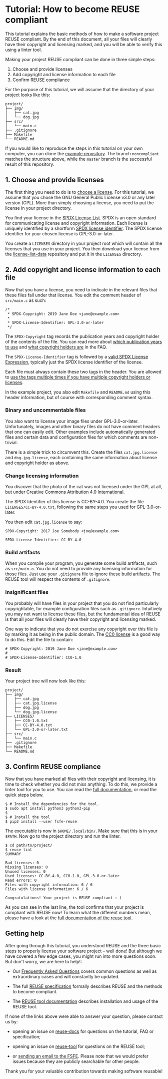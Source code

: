 <!--
SPDX-Copyright: Free Software Foundation Europe e.V.

SPDX-License-Identifier: CC-BY-SA-4.0
-->

# Tutorial: How to become REUSE compliant

This tutorial explains the basic methods of how to make a software project REUSE
compliant. By the end of this document, all your files will clearly have their
copyright and licensing marked, and you will be able to verify this using a
linter tool.

Making your project REUSE compliant can be done in three simple steps:

1. Choose and provide licenses
2. Add copyright and license information to each file
3. Confirm REUSE compliance

For the purpose of this tutorial, we will assume that the directory of your
project looks like this:

```
project/
├── img/
│   ├── cat.jpg
│   └── dog.jpg
├── src/
│   └── main.c
├── .gitignore
├── Makefile
└── README.md
```

If you would like to reproduce the steps in this tutorial on your own
computer, you can clone the [example
repository](https://github.com/fsfe/reuse-example). The branch `noncompliant`
matches the structure above, while the `master` branch is the successful
result of this repository.

## 1. Choose and provide licenses

The first thing you need to do is to [choose a
license](https://choosealicense.com/). For this tutorial, we assume that you
chose the GNU General Public License v3.0 or any later version (GPL). More
than simply choosing a license, you need to put the license in your project
directory.

You find your license in the [SPDX License List](https://spdx.org/licenses/).
SPDX is an open standard for communicating license and copyright information.
Each license is uniquely identified by a shortform [SPDX
license identifier](https://spdx.org/licenses). The SPDX license identifier for your chosen license
is GPL-3.0-or-later.

<!-- TODO: Use tool instead -->

You create a `LICENSES` directory in your project root which will contain all
the licenses that you use in your project. You then download your license
from the
[license-list-data](https://github.com/spdx/license-list-data/tree/master/text)
repository and put it in the `LICENSES` directory.

## 2. Add copyright and license information to each file

Now that you have a license, you need to indicate in the relevant files that
these files fall under that license. You edit the comment header of
`src/main.c` as such:

```
/*
 * SPDX-Copyright: 2019 Jane Doe <jane@example.com>
 *
 * SPDX-License-Identifier: GPL-3.0-or-later
 */
```

<!-- FIXME: Fix links -->

The `SPDX-Copyright` tag records the publication years and copyright holder
of the contents of the file. You can read more about [which publication years
to use]() and [what copyright holders are]() in the FAQ.

The `SPDX-License-Identifier` tag is followed by a [valid SPDX License
Expression](https://spdx.org/specifications), typically just the SPDX
license identifier of the license.

<!-- FIXME: Fix links -->

Each file must always contain these two tags in the header. You are allowed
to [use the tags multiple times if you have multiple copyright holders or
licenses]().

In the example project, you also edit `Makefile` and `README.md` using this
header information, but of course with corresponding comment syntax.

### Binary and uncommentable files

You also want to license your image files under GPL-3.0-or-later.
Unfortunately, images and other binary files do not have comment headers that
one can easily edit. Other examples include automatically generated files and
certain data and configuration files for which comments are non-trivial.

There is a simple trick to circumvent this. Create the files `cat.jpg.license`
and `dog.jpg.license`, each containing the same information about license and
copyright holder as above.

<!-- TODO: Add link to DEP-5 possibility. -->

### Change licensing information

You discover that the photo of the cat was not licensed under the GPL at all,
but under Creative Commons Attribution 4.0 International.

The SPDX Identifier of this license is CC-BY-4.0.  You create
the file `LICENSES/CC-BY-4.0.txt`, following the same steps you used for
GPL-3.0-or-later.

You then edit `cat.jpg.license` to say:

```
SPDX-Copyright: 2017 Joe Somebody <joe@example.com>

SPDX-License-Identifier: CC-BY-4.0
```

### Build artifacts

When you compile your program, you generate some build artifacts, such as
`src/main.o`.  You do not need to provide any licensing information for those
files.  Just use your `.gitignore` file to ignore these build artifacts.  The
REUSE tool will respect the contents of `.gitignore`.

### Insignificant files

You probably will have files in your project that you do not find
particularly copyrightable, for example configuration files such as
`.gitignore`. Intuitively you may not want to license these files, but the
fundamental idea of REUSE is that all your files will clearly have their
copyright and licensing marked.

One way to indicate that you do not exercise any copyright over this file is
by marking it as being in the public domain. The [CC0
license](https://creativecommons.org/publicdomain/zero/1.0/) is a good way to
do this. Edit the file to contain:

```
# SPDX-Copyright: 2019 Jane Doe <jane@example.com>
#
# SPDX-License-Identifier: CC0-1.0
```

<!-- [TODO: Link to FAQ explaining which files are probably not copyrightable] -->

### Result

Your project tree will now look like this:

```
project/
├── img/
│   ├── cat.jpg
│   ├── cat.jpg.license
│   ├── dog.jpg
│   └── dog.jpg.license
├── LICENSES/
│   ├── CC0-1.0.txt
│   ├── CC-BY-4.0.txt
│   └── GPL-3.0-or-later.txt
├── src/
│   └── main.c
├── .gitignore
├── Makefile
└── README.md
```

## 3. Confirm REUSE compliance

Now that you have marked all files with their copyright and licensing, it is
time to check whether you did not miss anything. To do this, we provide a
linter tool for you to use. You can read the [full
documentation](https://reuse.readthedocs.io/), or read the quick steps below.

```
$ # Install the dependencies for the tool.
$ sudo apt install python3 python3-pip
$
$ # Install the tool
$ pip3 install --user fsfe-reuse
```

The executable is now in `$HOME/.local/bin/`. Make sure that this is in your
`$PATH`. Now go to the project directory and run the linter.

```
$ cd path/to/project/
$ reuse lint
SUMMARY

Bad licenses: 0
Missing licenses: 0
Unused licenses: 0
Used licenses: CC-BY-4.0, CC0-1.0, GPL-3.0-or-later
Read errors: 0
Files with copyright information: 6 / 6
Files with license information: 6 / 6

Congratulations! Your project is REUSE compliant :-)
```

<!-- FIXME: Link to output explanation -->

As you can see in the last line, the tool confirms that your project is
compliant with REUSE now! To learn what the different numbers mean, please have
a look at the [full documentation of the reuse
tool](https://reuse.readthedocs.io).

## Getting help

After going through this tutorial, you understood REUSE and the three basic
steps to properly license your software project – well done! But although we
have covered a few edge cases, you might run into more questions soon. But
don't worry, we are here to help!:

- Our [Frequently Asked Questions](https://reuse.software/faq) covers common
questions as well as extraordinary cases and will constantly be updated.

- The full [REUSE specification](https://reuse.software/spec) formally
describes REUSE and the methods to become compliant.

- The [REUSE tool documentation](https://reuse.readthedocs.io/) describes
  installation and usage of the REUSE tool.

If none of the links above were able to answer your question, please contact us
by:

- opening an issue on [reuse-docs](https://github.com/fsfe/reuse-docs) for
  questions on the tutorial, FAQ or specification;

- opening an issue on [reuse-tool](https://github.com/fsfe/reuse-tool) for
  questions on the REUSE tool;

- or [sending an email to the FSFE](https://fsfe.org/contact). Please note that
  we would prefer issues because they are publicly searchable for other people.

Thank you for your valuable contribution towards making software reusable!

